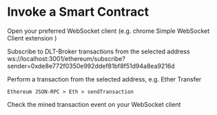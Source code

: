 # Invoke a Smart Contract

Open your preferred WebSocket client (e.g. chrome Simple WebSocket Client extension )

Subscribe to DLT-Broker transactions from the selected address
ws://localhost:3001/ethereum/subscribe?sender=0xde8e772f0350e992ddef81bf8f51d94a8ea9216d

Perform a transaction from the selected address, e.g. Ether Transfer

    Ethereum JSON-RPC > Eth > sendTransaction

Check the mined transaction event on your WebSocket client
